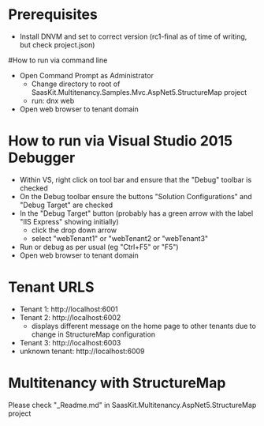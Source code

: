 # Prerequisites

- Install DNVM and set to correct version (rc1-final as of time of writing, but check project.json)


#How to run via command line

- Open Command Prompt as Administrator
	- Change directory to root of SaasKit.Multitenancy.Samples.Mvc.AspNet5.StructureMap project
	- run: dnx web
- Open web browser to tenant domain


# How to run via Visual Studio 2015 Debugger

- Within VS, right click on tool bar and ensure that the "Debug" toolbar is checked
- On the Debug toolbar ensure the buttons "Solution Configurations" and "Debug Target" are checked
- In the "Debug Target" button (probably has a green arrow with the label "IIS Express" showing initially)
	- click the drop down arrow
	- select "webTenant1" or "webTenant2 or "webTenant3"
- Run or debug as per usual (eg "Ctrl+F5" or "F5")
- Open web browser to tenant domain


# Tenant URLS

- Tenant 1: http://localhost:6001
- Tenant 2: http://localhost:6002
	- displays different message on the home page to other tenants due to change in StructureMap configuration
- Tenant 3: http://localhost:6003
- unknown tenant: http://localhost:6009


# Multitenancy with StructureMap

Please check "_Readme.md" in SaasKit.Multitenancy.AspNet5.StructureMap project
